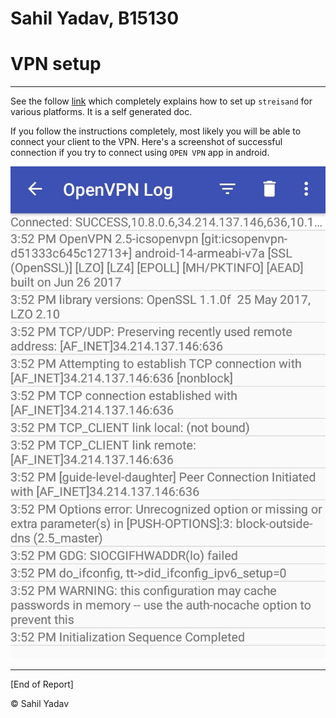 # Sahil Yadav, B15130

# VPN setup

****
See the follow [link](https://htmlpreview.github.io/?https://github.com/me-ydv-5/htmlview/blob/master/batterylow.html)
which completely explains how to set up `streisand` for various platforms. It is a self generated doc.

If you follow the instructions completely, most likely you will be able to connect your client to the VPN. Here's a screenshot of successful connection if you try to connect using `OPEN VPN` app in android.

![andoird screenshot](android.jpg "Successful connection in Android")

****

[End of Report]

&copy; Sahil Yadav